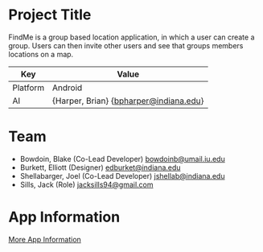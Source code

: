 # Project Title
FindMe is a group based location application, in which a user can create a group. Users can then invite other users and see that groups members 
locations on a map.


| Key   |      Value    |
|----------|-------------|
| Platform | Android |
| AI | {Harper, Brian} {bpharper@indiana.edu} |

# Team
- Bowdoin, Blake (Co-Lead Developer) bowdoinb@umail.iu.edu
- Burkett, Elliott (Designer) edburket@indiana.edu
- Shellabarger, Joel (Co-Lead Developer) jshellab@indiana.edu
- Sills, Jack (Role) jacksills94@gmail.com

# App Information
[More App Information](app/README.md)
